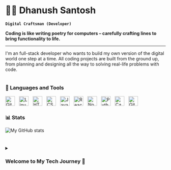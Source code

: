 # 🏄‍♂️ Dhanush Santosh

**`Digital Craftsman (Developer)`**

**Coding is like writing poetry for computers – carefully crafting lines to bring functionality to life.**

---

I'm an full-stack developer who wants to build my own version of the digital world one step at a time. All coding projects are built from the ground up, from planning and designing all the way to solving real-life problems with code.

#

### 🧰 Languages and Tools

<a href = 'https://git-scm.com/'><img align="left" alt="Git" width="30px" style="padding-right:10px;" src="https://cdn.jsdelivr.net/gh/devicons/devicon/icons/git/git-original.svg" /></a>
<a href = 'https://www.linux.org/'><img align="left" alt="Linux" width="30px" style="padding-right:10px;" src="https://cdn.jsdelivr.net/gh/devicons/devicon/icons/linux/linux-original.svg" /></a>
<a href = 'https://en.wikipedia.org/wiki/HTML'><img align="left" alt="HTML" width="30px" style="padding-right:10px;" src="https://cdn.jsdelivr.net/gh/devicons/devicon/icons/html5/html5-plain.svg" /></a>
<a href = 'https://en.wikipedia.org/wiki/CSS'><img align="left" alt="CSS" width="30px" style="padding-right:10px;" src="https://cdn.jsdelivr.net/gh/devicons/devicon/icons/css3/css3-plain.svg" /></a>
<a href = 'https://en.wikipedia.org/wiki/JavaScript'><img align="left" alt="JavaScript" width="30px" style="padding-right:10px;" src="https://cdn.jsdelivr.net/gh/devicons/devicon/icons/javascript/javascript-plain.svg" /></a>
<a href = 'https://react.dev/'><img align="left" alt="React" width="30px" style="padding-right:10px;" src="https://cdn.jsdelivr.net/gh/devicons/devicon/icons/react/react-original.svg" /></a>
<a href = 'https://nodejs.org/en'><img align="left" alt="NodeJS" width="30px" style="padding-right:10px;" src="https://cdn.jsdelivr.net/gh/devicons/devicon/icons/nodejs/nodejs-original.svg" /></a>
<a href = 'https://www.python.org/'><img align="left" alt="Python" width="30px" style="padding-right:10px;" src="https://cdn.jsdelivr.net/gh/devicons/devicon/icons/python/python-plain.svg" /></a>
<a href = 'https://en.wikipedia.org/wiki/C%2B%2B'><img align="left" alt="C++" width="30px" style="padding-right:10px;" src="https://cdn.jsdelivr.net/gh/devicons/devicon/icons/cplusplus/cplusplus-line.svg" /></a>
<a href = 'https://github.com/'><img align="left" alt="GitHub" width="30px" style="padding-right:10px;" src="https://cdn.jsdelivr.net/gh/devicons/devicon/icons/github/github-original.svg" /></a>
<br />


#

### 📊 Stats

![My GitHub stats](https://github-readme-stats.vercel.app/api?username=DhanushSantosh&show_icons=true&theme=gruvbox)

#

<details>
 <summary><h3>Welcome to My Tech Journey 🚀</h3></summary>
 Hello and welcome!
 
My journey into the world of technology began with my first Android device, sparking an innate curiosity about how things work beneath the surface. From an early age, I was fascinated by customization, experimenting with custom ROMs, and exploring new features. This passion soon led me to the world of programming, where I found myself captivated by the endless possibilities of software development.
 
I started as an enthusiastic IT student, eager to absorb as much knowledge as possible—delving into programming fundamentals, Unix/Linux systems, and eventually transitioning into full-stack web development. My interests expanded into backend technologies, where I explored Java for Android development, Python for automation, and iOS development with aspirations of building my own applications. However, as I progressed, my focus shifted towards learning Data Structures and Algorithms (DSA), recognizing their significance in writing efficient and scalable software.

My goal is to deepen my understanding of the ever-evolving tech landscape and contribute meaningfully to its growth. Through continuous learning and hands-on experience, I aspire to make a lasting impact.

Thanks for stopping by, I look forward to collaborating and growing together in this exciting field!😊
